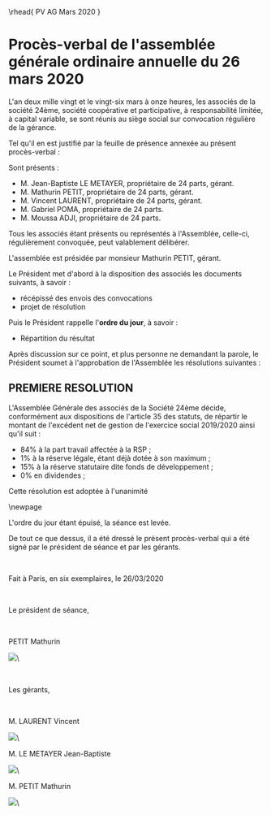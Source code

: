 \rhead{ PV AG Mars 2020 }

# Procès-verbal de l'assemblée générale ordinaire annuelle du 26 mars 2020

L'an deux mille vingt et le vingt-six mars à onze heures, les associés de la société 24ème, société coopérative et participative, à responsabilité limitée, à capital variable, se sont réunis au siège social sur convocation régulière de la gérance.

Tel qu'il en est justifié par la feuille de présence annexée au présent
procès-verbal :

Sont présents :

- M. Jean-Baptiste LE METAYER, propriétaire de 24 parts, gérant.
- M. Mathurin PETIT, propriétaire de 24 parts, gérant.
- M. Vincent LAURENT, propriétaire de 24 parts, gérant.
- M. Gabriel POMA, propriétaire de 24 parts.
- M. Moussa ADJI, propriétaire de 24 parts.

Tous les associés étant présents ou représentés à l'Assemblée, celle-ci, régulièrement convoquée, peut valablement délibérer.

L'assemblée est présidée par monsieur Mathurin PETIT, gérant.

Le Président met d'abord à la disposition des associés les documents
suivants, à savoir :

- récépissé des envois des convocations
- projet de résolution

Puis le Président rappelle l'**ordre du jour**, à savoir :

- Répartition du résultat

Après discussion sur ce point, et plus personne ne demandant la parole, le Président soumet à l'approbation de l'Assemblée les résolutions suivantes :

## PREMIERE RESOLUTION

L'Assemblée Générale des associés de la Société 24ème décide, conformément aux dispositions de l'article 35 des statuts, de répartir le montant de l'excédent net de gestion de l'exercice social 2019/2020 ainsi qu'il suit :

- 84% à la part travail affectée à la RSP ;
- 1% à la réserve légale, étant déjà dotée à son maximum ;
- 15% à la réserve statutaire dite fonds de développement ;
- 0% en dividendes ;

Cette résolution est adoptée à l'unanimité

\newpage

L'ordre du jour étant épuisé, la séance est levée.

De tout ce que dessus, il a été dressé le présent procès-verbal qui a
été signé par le président de séance et par les gérants.

&nbsp;

Fait à Paris, en six exemplaires, le 26/03/2020

&nbsp;

Le président de séance,

&nbsp;

PETIT Mathurin

![](images/signature_lu_approuve_3.jpg)\

&nbsp;

Les gérants,

&nbsp;

M. LAURENT Vincent

![](images/signature_lu_approuve_1.jpg)\

M. LE METAYER Jean-Baptiste

![](images/signature_lu_approuve_2.jpg)\

M. PETIT Mathurin

![](images/signature_lu_approuve_3.jpg)\
